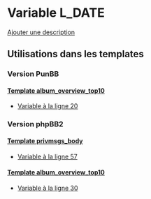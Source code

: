 # Variable L_DATE
[Ajouter une description](https://fa-tvars.appspot.com/var/L_DATE)

## Utilisations dans les templates

### Version PunBB

#### [Template album_overview_top10](punbb/album_overview_top10.md)
* [Variable &agrave; la ligne 20](../punbb/album_overview_top10.tpl#L20)

### Version phpBB2

#### [Template privmsgs_body](subsilver/privmsgs_body.md)
* [Variable &agrave; la ligne 57](../subsilver/privmsgs_body.tpl#L57)

#### [Template album_overview_top10](subsilver/album_overview_top10.md)
* [Variable &agrave; la ligne 30](../subsilver/album_overview_top10.tpl#L30)